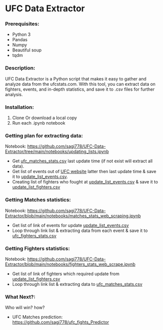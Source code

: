 # UFC Data Extractor
### Prerequisites:
 - Python 3
 - Pandas
 - Numpy
 - Beautiful soup
 - tqdm

### Description:
UFC Data Extractor is a Python script that makes it easy to gather and analyze data from the ufcstats.com. With this tool, you can extract data on fighters, events, and in-depth statistics, and save it to .csv files for further analysis.

### Installation:
1. Clone Or download a local copy
2. Run each .ipynb notebook

### Getting plan for extracting data:
Notebook: https://github.com/sagi778/UFC-Data-Extractor/tree/main/notebooks/updating_lists.ipynb
- Get [ufc_matches_stats.csv](https://github.com/sagi778/UFC-Data-Extractor/blob/main/data/ufc_matches_stats.csv) last update time (if not exist will extract all data). 
- Get list of events out of [UFC website](http://www.ufcstats.com/statistics/events/completed) latter then last update time & save it to [update_list_events.csv](https://github.com/sagi778/UFC-Data-Extractor/blob/main/data/update_list_events.csv).
- Creating list of fighters who fought at [update_list_events.csv](https://github.com/sagi778/UFC-Data-Extractor/blob/main/data/update_list_events.csv) & save it to [update_list_fighters.csv](https://github.com/sagi778/UFC-Data-Extractor/blob/main/data/update_list_fighters.csv)

### Getting Matches statistics:
Notebook: https://github.com/sagi778/UFC-Data-Extractor/blob/main/notebooks/matches_stats_web_scraping.ipynb
- Get list of link of events for update [update_list_events.csv](https://github.com/sagi778/UFC-Data-Extractor/blob/main/data/update_list_events.csv)
- Loop through link list & extracting data from each event & save it to [ufc_fighters_stats.csv](https://github.com/sagi778/UFC-Data-Extractor/blob/main/data/ufc_fighters_stats.csv)

### Getting Fighters statistics:
Notebook: https://github.com/sagi778/UFC-Data-Extractor/blob/main/notebooks/fighters_stats_web_scrape.ipynb
- Get list of link of fighters which required update from [update_list_fighters.csv](https://github.com/sagi778/UFC-Data-Extractor/blob/main/data/update_list_fighters.csv)
- Loop through link list & extracting data to [ufc_matches_stats.csv](https://github.com/sagi778/UFC-Data-Extractor/blob/main/data/ufc_matches_stats.csv)

### What Next?: 
Who will win? how?
- UFC Matches prediction: https://github.com/sagi778/ufc_fights_Predictor
